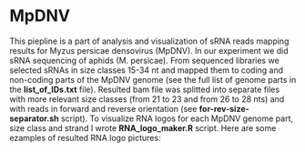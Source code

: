 # MpDNV
This piepline is a part of analysis and visualization of sRNA reads mapping results for Myzus persicae densovirus (MpDNV).
In our experiment we did sRNA sequencing of aphids (M. persicae). From sequenced libraries we selected sRNAs in size classes 15-34 nt and mapped them to coding and non-coding parts of the MpDNV genome (see the full list of genome parts in the **list_of_IDs.txt** file). Resulted bam file was splitted into separate files with more relevant size classes (from 21 to 23 and from 26 to 28 nts) and with reads in forward and reverse orientation (see **for-rev-size-separator.sh** script). 
To visualize RNA logos for each MpDNV genome part, size class and strand I wrote **RNA_logo_maker.R** script. 
Here are some ezamples of resulted RNA logo pictures:
